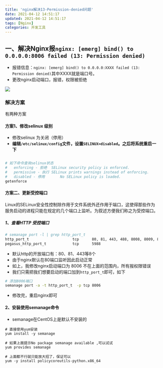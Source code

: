 ```yaml
---
title: 'nginx解决13-Permission-denied问题'
date: 2021-04-12 14:51:17
updated: 2021-04-12 14:51:17
tags: [Nginx]
categories: 开发工具
---
```

## 一、解决Nginx报`nginx: [emerg] bind() to 0.0.0.0:8006 failed (13: Permission denied)`
+ 报错信息：`nginx: [emerg] bind() to 0.0.0.0:XXXX failed (13: Permission denied)`其中XXXX就是端口号。
+ 更改nginx启动端口，报错，权限被拒绝

![](error.png)

### 解决方案
有两种方案
#### 方案1、修改selinux 级别
+ 修改selinux 为关闭（停用）
+ **编辑`/etc/selinux/config`文件，设置`SELINUX=disabled`。之后将系统重启一下**
```bash

# 如下命令查询selinux状态
#  	enforcing - 拒绝	SELinux security policy is enforced.
#   permissive - 执行	SELinux prints warnings instead of enforcing.
#   disabled - 停用		No SELinux policy is loaded.
getenforce

```


#### 方案二、更新受控端口
Linux的SELinux安全性控制除作用于文件系统外还作用于端口，这使得那些作为服务启动的进程只能在规定的几个端口上监听。为叙述方便我们称之为受控端口。

##### 1、查看HTTP 受控端口
```bash
# semanage port -l | grep http_port_t
http_port_t                    tcp      80, 81, 443, 488, 8008, 8009, 8443, 9000
pegasus_http_port_t            tcp      5988

```

+ 默认http的开放端口有：80、81、443等8个
+ 由于nginx默认在80端口监听因此启动正常
+ 如上，我修改nginx启动端口为 8006 不在上面的范围内，所有报权限错误
+ 我们只需把我们想要启动的端口加到`http_port_t`即可，如下
```bash
# 添加8006端口
semanage port -a -t http_port_t  -p tcp 8006
```
+ 修改完，重启nginx即可

#### 2、安装使用semanage命令
+ semanage在CentOS上是默认不安装的
```
# 直接使用yum安装
yum install -y semanage

# 如果上面提示No package semanage available ,可以试试
yum provides semanage

# 上面都不行就只能放大招了，保证可以
yum -y install policycoreutils-python.x86_64
```
